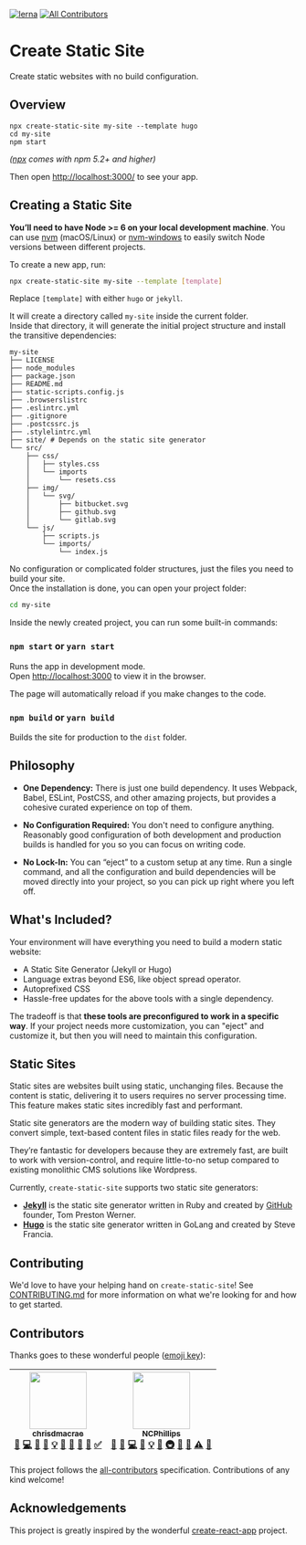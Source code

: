 [![lerna](https://img.shields.io/badge/maintained%20with-lerna-cc00ff.svg)](https://lernajs.io/)
[![All Contributors](https://img.shields.io/badge/all_contributors-2-orange.svg?style=flat-square)](#contributors)

# Create Static Site

Create static websites with no build configuration.

## Overview
```
npx create-static-site my-site --template hugo
cd my-site
npm start
```

*([npx](https://medium.com/@maybekatz/introducing-npx-an-npm-package-runner-55f7d4bd282b) comes with npm 5.2+ and higher)*

Then open [http://localhost:3000/](http://localhost:3000/) to see your app.<br>

## Creating a Static Site

**You’ll need to have Node >= 6 on your local development machine**. You can use [nvm](https://github.com/creationix/nvm#installation) (macOS/Linux) or [nvm-windows](https://github.com/coreybutler/nvm-windows#node-version-manager-nvm-for-windows) to easily switch Node versions between different projects.

To create a new app, run:

```sh
npx create-static-site my-site --template [template]
```

Replace `[template]` with either `hugo` or `jekyll`.

It will create a directory called `my-site` inside the current folder.<br>
Inside that directory, it will generate the initial project structure and install the transitive dependencies:

```
my-site
├── LICENSE
├── node_modules
├── package.json
├── README.md
├── static-scripts.config.js
├── .browserslistrc
├── .eslintrc.yml
├── .gitignore
├── .postcssrc.js
├── .stylelintrc.yml
├── site/ # Depends on the static site generator
└── src/
    ├── css/
    │   ├── styles.css
    │   └── imports
    │       └── resets.css
    ├── img/
    │   └── svg/
    │       ├── bitbucket.svg
    │       ├── github.svg
    │       └── gitlab.svg
    └── js/
        ├── scripts.js
        └── imports/
            └── index.js
```

No configuration or complicated folder structures, just the files you need to build your site.<br>
Once the installation is done, you can open your project folder:

```sh
cd my-site
```

Inside the newly created project, you can run some built-in commands:

### `npm start` or `yarn start`

Runs the app in development mode.<br>
Open [http://localhost:3000](http://localhost:3000) to view it in the browser.

The page will automatically reload if you make changes to the code.<br>

### `npm build` or `yarn build`

Builds the site for production to the `dist` folder.<br>

## Philosophy

* **One Dependency:** There is just one build dependency. It uses Webpack, Babel, ESLint, PostCSS, and other amazing projects, but provides a cohesive curated experience on top of them.

* **No Configuration Required:** You don't need to configure anything. Reasonably good configuration of both development and production builds is handled for you so you can focus on writing code.

* **No Lock-In:** You can “eject” to a custom setup at any time. Run a single command, and all the configuration and build dependencies will be moved directly into your project, so you can pick up right where you left off.

## What's Included?

Your environment will have everything you need to build a modern static website:
* A Static Site Generator (Jekyll or Hugo)
* Language extras beyond ES6, like object spread operator.
* Autoprefixed CSS
* Hassle-free updates for the above tools with a single dependency.

The tradeoff is that **these tools are preconfigured to work in a specific way**. If your project needs more customization, you can "eject" and customize it, but then you will need to maintain this configuration.

## Static Sites

Static sites are websites built using static, unchanging files. Because the content is static, delivering it to users requires no server processing time. This feature makes static sites incredibly fast and performant.

Static site generators are the modern way of building static sites. They convert simple, text-based content files in static files ready for the web.

They’re fantastic for developers because they are extremely fast, are built to work with version-control, and require little-to-no setup compared to existing monolithic CMS solutions like Wordpress.

Currently, `create-static-site` supports two static site generators:

- [**Jekyll**](https://jekyllrb.com) is the static site generator written in Ruby and created by [GitHub](https://github.com) founder, Tom Preston Werner.
- [**Hugo**](https://gohugo.io) is the static site generator written in GoLang and created by Steve Francia.

## Contributing

We'd love to have your helping hand on `create-static-site`! See [CONTRIBUTING.md](CONTRIBUTING.md) for more information on what we're looking for and how to get started.

## Contributors

Thanks goes to these wonderful people ([emoji key](https://github.com/kentcdodds/all-contributors#emoji-key)):

<!-- ALL-CONTRIBUTORS-LIST:START - Do not remove or modify this section -->
<!-- prettier-ignore -->
| [<img src="https://avatars2.githubusercontent.com/u/6855186?v=4" width="100px;"/><br /><sub><b>chrisdmacrae</b></sub>](https://github.com/chrisdmacrae)<br />[💬](#question-chrisdmacrae "Answering Questions") [💻](https://github.com/forestryio/create-static-site/commits?author=chrisdmacrae "Code") [🎨](#design-chrisdmacrae "Design") [📖](https://github.com/forestryio/create-static-site/commits?author=chrisdmacrae "Documentation") [💡](#example-chrisdmacrae "Examples") [🤔](#ideas-chrisdmacrae "Ideas, Planning, & Feedback") [👀](#review-chrisdmacrae "Reviewed Pull Requests") [📢](#talk-chrisdmacrae "Talks") [🔧](#tool-chrisdmacrae "Tools") [✅](#tutorial-chrisdmacrae "Tutorials") | [<img src="https://avatars2.githubusercontent.com/u/824015?v=4" width="100px;"/><br /><sub><b>NCPhillips</b></sub>](https://github.com/ncphillips)<br />[💬](#question-ncphillips "Answering Questions") [🐛](https://github.com/forestryio/create-static-site/issues?q=author%3Ancphillips "Bug reports") [💻](https://github.com/forestryio/create-static-site/commits?author=ncphillips "Code") [📖](https://github.com/forestryio/create-static-site/commits?author=ncphillips "Documentation") [💡](#example-ncphillips "Examples") [🤔](#ideas-ncphillips "Ideas, Planning, & Feedback") [🚇](#infra-ncphillips "Infrastructure (Hosting, Build-Tools, etc)") [👀](#review-ncphillips "Reviewed Pull Requests") [📢](#talk-ncphillips "Talks") [⚠️](https://github.com/forestryio/create-static-site/commits?author=ncphillips "Tests") [🔧](#tool-ncphillips "Tools") |
| :---: | :---: |
<!-- ALL-CONTRIBUTORS-LIST:END -->

This project follows the [all-contributors](https://github.com/kentcdodds/all-contributors) specification. Contributions of any kind welcome!

## Acknowledgements

This project is greatly inspired by the wonderful [create-react-app](https://github.com/facebookincubator/create-react-app/) project.
